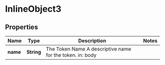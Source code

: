 

# InlineObject3


## Properties

Name | Type | Description | Notes
------------ | ------------- | ------------- | -------------
**name** | **String** | The Token Name  A descriptive name for the token.  in: body | 



